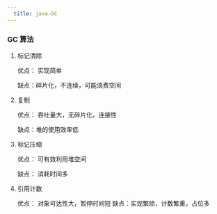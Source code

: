 ```yaml
---
  title: java-GC
---
```

### GC 算法

1. 标记清除

   优点： 实现简单

   缺点：碎片化，不连续，可能浪费空间

2. 复制

   优点： 吞吐量大，无碎片化，连接性

   缺点：堆的使用效率低

3. 标记压缩

   优点： 可有效利用堆空间

   缺点： 消耗时间多

4. 引用计数

   优点： 对象可达性大，暂停时间短
   缺点：实现繁琐，计数繁重，占位多
